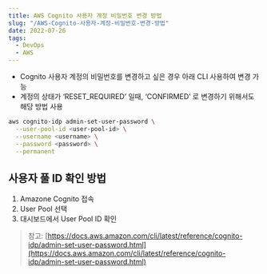 ```yaml
---
title: AWS Cognito 사용자 계정 비밀번호 변경 방법
slug: "/AWS-Cognito-사용자-계정-비밀번호-변경-방법"
date: 2022-07-26
tags:
  - DevOps
  - AWS
---
```


- Cognito 사용자 계정의 비밀번호를 변경하고 싶은 경우 아래 CLI 사용하여 변경 가능
- 계정의 상태가 ‘RESET_REQUIRED’ 일때, ‘CONFIRMED’ 로 변경하기 위해서도 해당 방법 사용

```bash
aws cognito-idp admin-set-user-password \
  --user-pool-id <user-pool-id> \
  --username <username> \
  --password <password> \
  --permanent
```

## 사용자 풀 ID 확인 방법

1. Amazone Cognito 접속
2. User Pool 선택
3. 대시보드에서 User Pool ID 확인

> 참고: [https://docs.aws.amazon.com/cli/latest/reference/cognito-idp/admin-set-user-password.html](https://docs.aws.amazon.com/cli/latest/reference/cognito-idp/admin-set-user-password.html)
